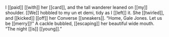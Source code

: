 I [[paid]] [[with]] her [[card]], and the tall wanderer leaned on [[my]] shoulder. [[We]] hobbled to my un et demi, tidy as I [[left]] it. She [[twirled]], and [[kicked]] [[off]] her Converse [[sneakers]]. “Home, Gale Jones. Let us be [[merry]]!” A cackle bubbled, [[escaping]] her beautiful wide mouth. “The night [[is]] [[young]].”